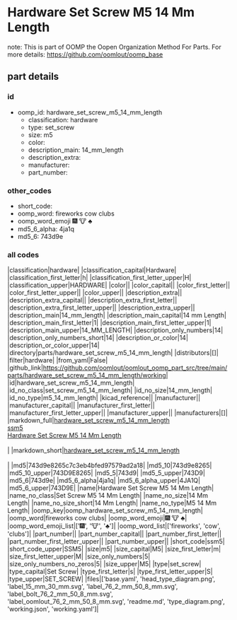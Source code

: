 # Hardware Set Screw M5 14 Mm Length  

note: This is part of OOMP the Oopen Organization Method For Parts. For more details: https://github.com/oomlout/oomp_base

##  part details





### id
* oomp_id: hardware_set_screw_m5_14_mm_length
  * classification: hardware
  * type: set_screw
  * size: m5
  * color: 
  * description_main: 14_mm_length
  * description_extra: 
  * manufacturer: 
  * part_number: 

### other_codes
* short_code: 
* oomp_word: fireworks cow clubs
* oomp_word_emoji :fireworks: :cow: :clubs:
* md5_6_alpha: 4ja1q
* md5_6: 743d9e

### all codes 
|classification|hardware|
|classification_capital|Hardware|
|classification_first_letter|h|
|classification_first_letter_upper|H|
|classification_upper|HARDWARE|
|color||
|color_capital||
|color_first_letter||
|color_first_letter_upper||
|color_upper||
|description_extra||
|description_extra_capital||
|description_extra_first_letter||
|description_extra_first_letter_upper||
|description_extra_upper||
|description_main|14_mm_length|
|description_main_capital|14 mm Length|
|description_main_first_letter|1|
|description_main_first_letter_upper|1|
|description_main_upper|14_MM_LENGTH|
|description_only_numbers|14|
|description_only_numbers_short|14|
|description_or_color|14|
|description_or_color_upper|14|
|directory|parts/hardware_set_screw_m5_14_mm_length|
|distributors|[]|
|filter|hardware|
|from_yaml|False|
|github_link|https://github.com/oomlout/oomlout_oomp_part_src/tree/main/parts/hardware_set_screw_m5_14_mm_length/working|
|id|hardware_set_screw_m5_14_mm_length|
|id_no_class|set_screw_m5_14_mm_length|
|id_no_size|14_mm_length|
|id_no_type|m5_14_mm_length|
|kicad_reference||
|manufacturer||
|manufacturer_capital||
|manufacturer_first_letter||
|manufacturer_first_letter_upper||
|manufacturer_upper||
|manufacturers|[]|
|markdown_full|[hardware_set_screw_m5_14_mm_length](https://github.com/oomlout/oomlout_oomp_part_src/tree/main/parts/hardware_set_screw_m5_14_mm_length/working)<br>[ssm5](https://github.com/oomlout/oomlout_oomp_part_src/tree/main/parts/hardware_set_screw_m5_14_mm_length/working)<br>[Hardware Set Screw M5 14 Mm Length](https://github.com/oomlout/oomlout_oomp_part_src/tree/main/parts/hardware_set_screw_m5_14_mm_length/working)<br><br>|
|markdown_short|[hardware_set_screw_m5_14_mm_length](https://github.com/oomlout/oomlout_oomp_part_src/tree/main/parts/hardware_set_screw_m5_14_mm_length/working)<br><br>|
|md5|743d9e8265c7c3eb4bfed97579ad2a18|
|md5_10|743d9e8265|
|md5_10_upper|743D9E8265|
|md5_5|743d9|
|md5_5_upper|743D9|
|md5_6|743d9e|
|md5_6_alpha|4ja1q|
|md5_6_alpha_upper|4JA1Q|
|md5_6_upper|743D9E|
|name|Hardware Set Screw M5 14 Mm Length|
|name_no_class|Set Screw M5 14 Mm Length|
|name_no_size|14 Mm Length|
|name_no_size_short|14 Mm Length|
|name_no_type|M5 14 Mm Length|
|oomp_key|oomp_hardware_set_screw_m5_14_mm_length|
|oomp_word|fireworks cow clubs|
|oomp_word_emoji|:fireworks: :cow: :clubs:|
|oomp_word_emoji_list|[':fireworks:', ':cow:', ':clubs:']|
|oomp_word_list|['fireworks', 'cow', 'clubs']|
|part_number||
|part_number_capital||
|part_number_first_letter||
|part_number_first_letter_upper||
|part_number_upper||
|short_code|ssm5|
|short_code_upper|SSM5|
|size|m5|
|size_capital|M5|
|size_first_letter|m|
|size_first_letter_upper|M|
|size_only_numbers|5|
|size_only_numbers_no_zeros|5|
|size_upper|M5|
|type|set_screw|
|type_capital|Set Screw|
|type_first_letter|s|
|type_first_letter_upper|S|
|type_upper|SET_SCREW|
|files|['base.yaml', 'head_type_diagram.png', 'label_15_mm_30_mm.svg', 'label_76_2_mm_50_8_mm.svg', 'label_bolt_76_2_mm_50_8_mm.svg', 'label_oomlout_76_2_mm_50_8_mm.svg', 'readme.md', 'type_diagram.png', 'working.json', 'working.yaml']|
